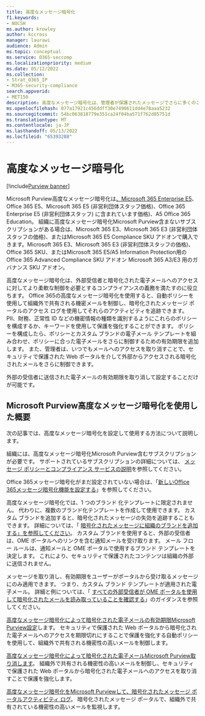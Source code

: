 ```yaml
---
title: 高度なメッセージ暗号化
f1.keywords:
- NOCSH
ms.author: krowley
author: kccross
manager: laurawi
audience: Admin
ms.topic: conceptual
ms.service: O365-seccomp
ms.localizationpriority: medium
ms.date: 05/12/2022
ms.collection:
- Strat_O365_IP
- M365-security-compliance
search.appverid:
- MET150
description: 高度なメッセージ暗号化は、管理者が保護されたメッセージでさらに多くのことを行うことを可能にすることで、組織がコンプライアンスの義務を果たすのに役立ちます。
ms.openlocfilehash: 077a17921c456ddff30e7490611dd4e78aaa5232
ms.sourcegitcommit: 54bc063818779e351ca24f04ba571f762d85751d
ms.translationtype: MT
ms.contentlocale: ja-JP
ms.lasthandoff: 05/13/2022
ms.locfileid: "65393288"
---
```

# <a name="advanced-message-encryption"></a>高度なメッセージ暗号化

[!include[Purview banner](../includes/purview-rebrand-banner.md)]

Microsoft Purview高度なメッセージ暗号化は[、Microsoft 365 Enterprise E5](https://www.microsoft.com/microsoft-365/enterprise/home)、Office 365 E5、Microsoft 365 E5 (非営利団体スタッフ価格)、Office 365 Enterprise E5 (非営利団体スタッフ) に含まれています価格)、A5 Office 365 Education。 組織に高度なメッセージ暗号化Microsoft Purview含まないサブスクリプションがある場合は、Microsoft 365 E3、Microsoft 365 E3 (非営利団体スタッフの価格)、またはMicrosoft 365 E5 Compliance SKU アドオンで購入できます。Microsoft 365 E3、Microsoft 365 E3 (非営利団体スタッフの価格)、Office 365 SKU、またはMicrosoft 365 E5/A5 Information Protection用のOffice 365 Advanced Compliance SKU アドオン Microsoft 365 A3/E3 用のガバナンス SKU アドオン。

高度なメッセージ暗号化は、外部受信者と暗号化された電子メールへのアクセスに対してより柔軟な制御を必要とするコンプライアンスの義務を満たすのに役立ちます。 Office 365の高度なメッセージ暗号化を使用すると、自動ポリシーを使用して組織外で共有される機密メールを制御し、暗号化されたメッセージ ポータルのアクセス ログを使用してそれらのアクティビティを追跡できます。 PII、財務、正常性 ID などの機密情報の種類を識別するようにこれらのポリシーを構成するか、キーワードを使用して保護を強化することができます。 ポリシーを構成したら、ポリシーとカスタム ブランドの電子メール テンプレートを組み合わせ、ポリシーに合った電子メールをさらに制御するための有効期限を追加します。 また、管理者は、いつでもメールへのアクセスを取り消すことで、セキュリティで保護された Web ポータルを介して外部からアクセスされる暗号化されたメールをさらに制御できます。

外部の受信者に送信された電子メールの有効期限を取り消して設定することだけが可能です。

## <a name="get-started-with-microsoft-purview-advanced-message-encryption"></a>Microsoft Purview高度なメッセージ暗号化を使用した概要

次の記事では、高度なメッセージ暗号化を設定して使用する方法について説明します。

組織には、高度なメッセージ暗号化Microsoft Purview含むサブスクリプションが必要です。 サポートされているサブスクリプションの詳細については、 [メッセージ ポリシーとコンプライアンス サービスの説明](/office365/servicedescriptions/exchange-online-service-description/message-policy-and-compliance)を参照してください。

Office 365メッセージ暗号化がまだ設定されていない場合は、「[新しいOffice 365メッセージ暗号化機能を設定する](set-up-new-message-encryption-capabilities.md)」を参照してください。

高度なメッセージ暗号化では、1 つのブランド 化テンプレートに限定されません。 代わりに、複数のブランド化テンプレートを作成して使用できます。 カスタム ブランドを追加すると、暗号化されたメッセージの失効を追跡することもできます。 詳細については、「 [暗号化されたメッセージに組織のブランドを追加する」を参照してください](add-your-organization-brand-to-encrypted-messages.md)。 カスタム ブランドを使用すると、外部の受信者は、OME ポータルへのリンクを含む通知メールを受け取ります。 メール フロー ルールは、通知メールと OME ポータルで使用するブランド テンプレートを決定します。 これにより、セキュリティで保護されたコンテンツは組織の外部に送信されません。

メッセージを取り消し、有効期限をユーザーがポータルから受け取るメッセージにのみ適用できます。 つまり、カスタム ブランド テンプレートが適用された電子メール。 詳細と例については、「 [すべての外部受信者が OME ポータルを使用して暗号化されたメールを読み取っていることを確認する](manage-office-365-message-encryption.md#ensure-all-external-recipients-use-the-ome-portal-to-read-encrypted-mail)」のガイダンスを参照してください。

[高度なメッセージ暗号化によって暗号化された電子メールの有効期限Microsoft Purview設定](ome-advanced-expiration.md)します。 セキュリティで保護された Web ポータルから暗号化された電子メールへのアクセスを期限切れにすることで保護を強化する自動ポリシーを使用して、組織外で共有される機密性の高いメールを制御します。

[高度なメッセージ暗号化によって暗号化された電子メールMicrosoft Purview取り消します](revoke-ome-encrypted-mail.md)。 組織外で共有される機密性の高いメールを制御し、セキュリティで保護された Web ポータルから暗号化された電子メールへのアクセスを取り消すことで保護を強化します。

[高度なメッセージ暗号化をMicrosoft Purviewして、暗号化されたメッセージ ポータルアクティビティ ログ](ome-message-access-logs.md)。 暗号化されたメッセージ ポータルで、組織外で共有されている機密性の高いメールを監視します。
